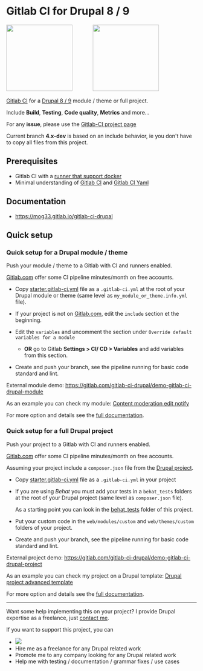 # Gitlab CI for Drupal 8 / 9

<img src="https://www.drupal.org/files/druplicon-small.png" width="175" style="margin-right:10%;">
<img src="https://about.gitlab.com/images/ci/gitlab-ci-cd-logo_2x.png" width="175">

[Gitlab CI](https://docs.gitlab.com/ee/ci/README.html) for a
[Drupal 8 / 9](https://www.drupal.org) module / theme or full project.

Include **Build**, **Testing**, **Code quality**, **Metrics** and more...

For any **issue**, please use the [Gitlab-CI project page](https://gitlab.com/mog33/gitlab-ci-drupal/-/issues)

Current branch **4.x-dev** is based on an include behavior, ie you don't have to copy all files from this project.

## Prerequisites

- Gitlab CI with a [runner that support docker](https://docs.gitlab.com/runner/)
- Minimal understanding of [Gitlab CI](https://about.gitlab.com/stages-devops-lifecycle/continuous-integration/) and [Gitlab CI Yaml](https://docs.gitlab.com/ee/ci/yaml)

## Documentation

* https://mog33.gitlab.io/gitlab-ci-drupal

## Quick setup

### Quick setup for a Drupal module / theme

Push your module / theme to a Gitlab with CI and runners enabled.

[Gitlab.com](https://gitlab.com) offer some CI pipeline minutes/month on free
accounts.

- Copy [starter.gitlab-ci.yml](https://gitlab.com/mog33/gitlab-ci-drupal/-/raw/4.x-dev/starter.gitlab-ci.yml)
file as a `.gitlab-ci.yml` at the root of your Drupal module or theme
(same level as `my_module_or_theme.info.yml` file).

- If your project is not on [Gitlab.com](https://gitlab.com), edit the `include` section et the beginning.

- Edit the `variables` and uncomment the section under `Override default variables for a module`

  - **OR** go to Gitlab **Settings > CI/ CD > Variables** and add variables from this section.

- Create and push your branch, see the pipeline running for basic code standard and lint.

External module demo: https://gitlab.com/gitlab-ci-drupal/demo-gitlab-ci-drupal-module

As an example you can check my module:
[Content moderation edit notify](https://gitlab.com/mog33/content_moderation_edit_notify)

For more option and details see the [full documentation](https://mog33.gitlab.io/gitlab-ci-drupal).

### Quick setup for a full Drupal project

Push your project to a Gitlab with CI and runners enabled.

[Gitlab.com](https://gitlab.com) offer some CI pipeline minutes/month on free
accounts.

Assuming your project include a `composer.json` file from the
[Drupal project](https://www.drupal.org/docs/develop/using-composer/using-composer-to-install-drupal-and-manage-dependencies).

- Copy [starter.gitlab-ci.yml](https://gitlab.com/mog33/gitlab-ci-drupal/-/raw/4.x-dev/starter.gitlab-ci.yml) file as a `.gitlab-ci.yml` in your project

- If you are using _Behat_ you must add your tests in a `behat_tests` folders at the root of your Drupal project (same level as `composer.json` file).

  As a starting point you can look in the [behat_tests](./behat_tests) folder of this project.

- Put your custom code in the `web/modules/custom` and `web/themes/custom` folders of your project.

- Create and push your branch, see the pipeline running for basic code standard and lint.

External project demo: https://gitlab.com/gitlab-ci-drupal/demo-gitlab-ci-drupal-project

As an example you can check my project on a Drupal template:
[Drupal project advanced template](https://gitlab.com/mog33/drupal-composer-advanced-template)

For more option and details see the [full documentation](https://mog33.gitlab.io/gitlab-ci-drupal).

----

Want some help implementing this on your project? I provide Drupal expertise
as a freelance, just [contact me](https://developpeur-drupal.com/en).

If you want to support this project, you can

- [<img src="https://www.drupal.org/files/images/buy_me_a_coffee.png">](https://bit.ly/34jPKcE)
- Hire me as a freelance for any Drupal related work
- Promote me to any company looking for any Drupal related work
- Help me with testing / documentation / grammar fixes / use cases
